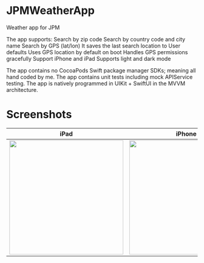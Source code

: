 # JPMWeatherApp
Weather app for JPM

The app supports:
Search by zip code
Search by country code and city name
Search by GPS (lat/lon)
It saves the last search location to User defaults
Uses GPS location by default on boot
Handles GPS permissions gracefully
Support iPhone and iPad
Supports light and dark mode

The app contains no CocoaPods Swift package manager SDKs; meaning all hand coded by me.
The app contains unit tests including mock APIService testing.
The app is natively programmed in UIKit + SwiftUI in the MVVM architecture.

# Screenshots

| iPad | iPhone |
|------|--------|
| <img src="https://github.com/jdrcodetest/JPMWeatherApp/blob/main/Simulator%20Screen%20Shot%20-%20iPad%20Air%20(5th%20generation)%20-%202023-03-11%20at%2010.30.01.png?raw=true" width="300pm"> | <img src="https://github.com/jdrcodetest/JPMWeatherApp/blob/main/Simulator%20Screen%20Shot%20-%20iPhone%20SE%20(3rd%20generation)%20-%202023-03-11%20at%2010.30.27.png?raw=true" width="300pm"> |
